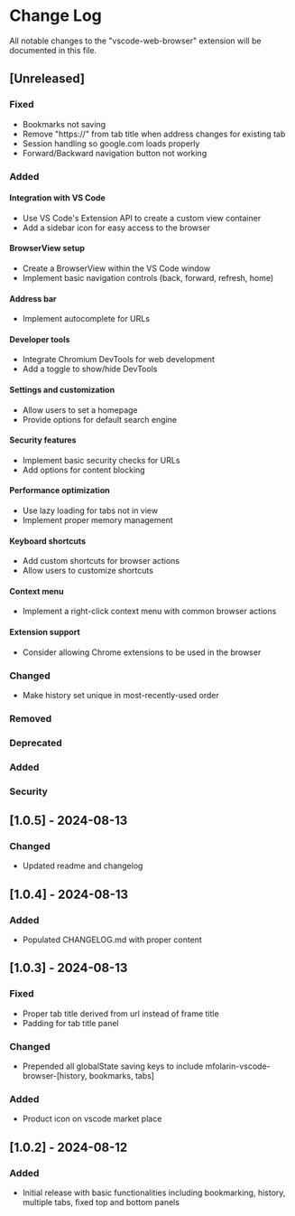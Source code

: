 <!-- @format -->

# Change Log

All notable changes to the "vscode-web-browser" extension will be documented in this file.

## [Unreleased]

### Fixed

-   Bookmarks not saving
-   Remove "https://" from tab title when address changes for existing tab
-   Session handling so google.com loads properly
-   Forward/Backward navigation button not working

### Added

#### Integration with VS Code

-   Use VS Code's Extension API to create a custom view container
-   Add a sidebar icon for easy access to the browser

#### BrowserView setup

-   Create a BrowserView within the VS Code window
-   Implement basic navigation controls (back, forward, refresh, home)

#### Address bar

-   Implement autocomplete for URLs

#### Developer tools

-   Integrate Chromium DevTools for web development
-   Add a toggle to show/hide DevTools

#### Settings and customization

-   Allow users to set a homepage
-   Provide options for default search engine

#### Security features

-   Implement basic security checks for URLs
-   Add options for content blocking

#### Performance optimization

-   Use lazy loading for tabs not in view
-   Implement proper memory management

#### Keyboard shortcuts

-   Add custom shortcuts for browser actions
-   Allow users to customize shortcuts

#### Context menu

-   Implement a right-click context menu with common browser actions

#### Extension support

-   Consider allowing Chrome extensions to be used in the browser

### Changed

-   Make history set unique in most-recently-used order

### Removed

### Deprecated

### Added

### Security

## [1.0.5] - 2024-08-13

### Changed

-   Updated readme and changelog

## [1.0.4] - 2024-08-13

### Added

-   Populated CHANGELOG.md with proper content

## [1.0.3] - 2024-08-13

### Fixed

-   Proper tab title derived from url instead of frame title
-   Padding for tab title panel

### Changed

-   Prepended all globalState saving keys to include mfolarin-vscode-browser-[history, bookmarks, tabs]

### Added

-   Product icon on vscode market place

## [1.0.2] - 2024-08-12

### Added

-   Initial release with basic functionalities including bookmarking, history, multiple tabs, fixed top and bottom panels
